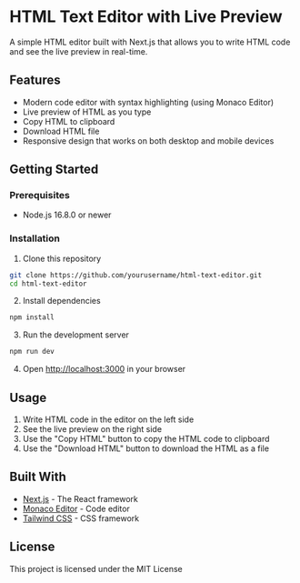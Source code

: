 # HTML Text Editor with Live Preview

A simple HTML editor built with Next.js that allows you to write HTML code and see the live preview in real-time.

## Features

- Modern code editor with syntax highlighting (using Monaco Editor)
- Live preview of HTML as you type
- Copy HTML to clipboard
- Download HTML file
- Responsive design that works on both desktop and mobile devices

## Getting Started

### Prerequisites

- Node.js 16.8.0 or newer

### Installation

1. Clone this repository
```bash
git clone https://github.com/yourusername/html-text-editor.git
cd html-text-editor
```

2. Install dependencies
```bash
npm install
```

3. Run the development server
```bash
npm run dev
```

4. Open [http://localhost:3000](http://localhost:3000) in your browser

## Usage

1. Write HTML code in the editor on the left side
2. See the live preview on the right side
3. Use the "Copy HTML" button to copy the HTML code to clipboard
4. Use the "Download HTML" button to download the HTML as a file

## Built With

- [Next.js](https://nextjs.org/) - The React framework
- [Monaco Editor](https://microsoft.github.io/monaco-editor/) - Code editor
- [Tailwind CSS](https://tailwindcss.com/) - CSS framework

## License

This project is licensed under the MIT License

